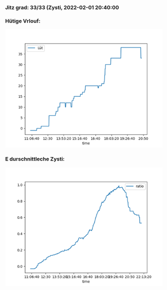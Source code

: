 ### Jitz grad: 33/33 (Zysti, 2022-02-01 20:40:00

### Hütige Vrlouf:
![Graph](Today.png)

### E durschnittleche Zysti:
![Graph](Zysti.png)